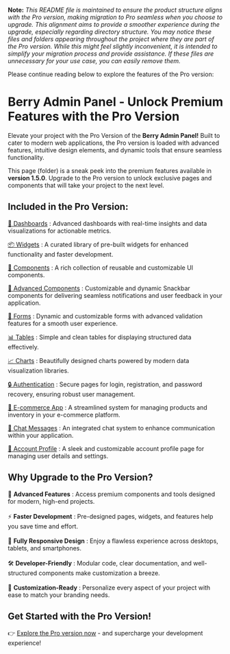 **Note:** *This README file is maintained to ensure the product structure aligns with the Pro version, making migration to Pro seamless when you choose to upgrade. This alignment aims to provide a smoother experience during the upgrade, especially regarding directory structure. You may notice these files and folders appearing throughout the project where they are part of the Pro version. While this might feel slightly inconvenient, it is intended to simplify your migration process and provide assistance. If these files are unnecessary for your use case, you can easily remove them.*

Please continue reading below to explore the features of the Pro version:

# Berry Admin Panel - Unlock Premium Features with the Pro Version

Elevate your project with the Pro Version of the <b>Berry Admin Panel!</b> Built to cater to modern web applications, the Pro version is loaded with advanced features, intuitive design elements, and dynamic tools that ensure seamless functionality.

This page (folder) is a sneak peek into the premium features available in <b>version 1.5.0</b>. Upgrade to the Pro version to unlock exclusive pages and components that will take your project to the next level.

## Included in the Pro Version:

[🚀 Dashboards](https://berrydashboard.io/vue/dashboard/default) : Advanced dashboards with real-time insights and data visualizations for actionable metrics.

[📦 Widgets](https://berrydashboard.io/vue/widget/statistics) : A curated library of pre-built widgets for enhanced functionality and faster development.

[🔧 Components](https://berrydashboard.io/vue/components/buttons) : A rich collection of reusable and customizable UI components.

[🚀 Advanced Components](https://berrydashboard.io/vue/advance/snackbar) : Customizable and dynamic Snackbar components for delivering seamless notifications and user feedback in your application.

[📝 Forms](https://berrydashboard.io/vue/forms/formvalidation) : Dynamic and customizable forms with advanced validation features for a smooth user experience.

[📊 Tables](https://berrydashboard.io/vue/tables/tbl-basic) :  Simple and clean tables for displaying structured data effectively.

[📈 Charts](https://berrydashboard.io/vue/forms/charts/apexchart) : Beautifully designed charts powered by modern data visualization libraries.

[🔒 Authentication](https://berrydashboard.io/vue/register1) : Secure pages for login, registration, and password recovery, ensuring robust user management.

[🛒 E-commerce App](https://berrydashboard.io/vue/ecommerce/products) : A streamlined system for managing products and inventory in your e-commerce platform.

[💬 Chat Messages](https://berrydashboard.io/vue/app/chats) : An integrated chat system to enhance communication within your application.

[👤 Account Profile](https://berrydashboard.io/vue/app/user/account-profile/profile1) : A sleek and customizable account profile page for managing user details and settings.

## Why Upgrade to the Pro Version?

🚀 <b>Advanced Features</b> : Access premium components and tools designed for modern, high-end projects. <br/><br/>
⚡ <b>Faster Development</b> : Pre-designed pages, widgets, and features help you save time and effort. <br/><br/>
📱 <b>Fully Responsive Design</b> : Enjoy a flawless experience across desktops, tablets, and smartphones. <br/><br/>
🛠 <b>Developer-Friendly</b> : Modular code, clear documentation, and well-structured components make customization a breeze. <br/><br/>
🎨 <b>Customization-Ready</b> : Personalize every aspect of your project with ease to match your branding needs.

## Get Started with the Pro Version!

👉 [Explore the Pro version now](https://codedthemes.com/item/berry-vue-admin-dashboard/) - and supercharge your development experience!
